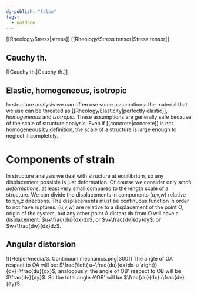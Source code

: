 ```yaml
---
dg-publish: "false"
tags:
  - notdone
---
```

[[Rheology/Stress|stress]]
[[Rheology/Stress tensor|Stress tensor]]
## Cauchy th.
[[Cauchy th.|Cauchy th.]]

## Elastic, homogeneous, isotropic
In structure analysis we can often use some assumptions: the material that we use can be threated as [[Rheology/Elasticity|perfectly elastic]], *homogeneous* and *isotropic*.
These assumptions are generally safe because of the scale of structure analysis. Even if [[concrete|concrete]] is not homogeneous by definition, the scale of a structure is large enough to neglect it completely.
# Components of strain
In structure analysis we deal with structure at equilibrium, so any displacement possible is just deformation. Of course we consider only *small deformations*, at least very small compared to the length scale of a structure. 
We can divide the displacements in components (u,v,w) relative to x,y,z directions. The displacements must be continuous function in order to not have ruptures. (u,v,w) are relative to a displacement of the point O, origin of the system, but any other point A distant dx from O will have a displacement: $u+\frac{du}{dx}dx$, or $v+\frac{dv}{dy}dy$, or $w+\frac{dw}{dz}dz$.
## Angular distorsion
![[Helper/media/3. Continuum mechanics.png|300]]
The angle of OA' respect to OA will be: $\frac{\left( u+\frac{du}{dx}dx-u \right)}{dx}=\frac{du}{dx}$, analogously, the angle of OB' respect to OB will be $\frac{dv}{dy}$. So the total angle A'OB' will be $\frac{du}{dx}+\frac{dv}{dy}$.